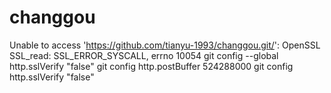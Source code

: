 # changgou

Unable to access 'https://github.com/tianyu-1993/changgou.git/': OpenSSL SSL_read: SSL_ERROR_SYSCALL, errno 10054
git config --global http.sslVerify "false"
git config http.postBuffer 524288000
git config http.sslVerify "false"